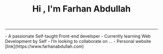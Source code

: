 <h1 align="center"><b>Hi , I'm Farhan Abdullah </b></h1>
  
  <br>
  <hr>
- A passionate Self-taught Front-end developer
- Currently learning Web Development by Self
- I’m looking to collaborate on ...
- Personal website [link](https://www.farhanabdullah.com)
